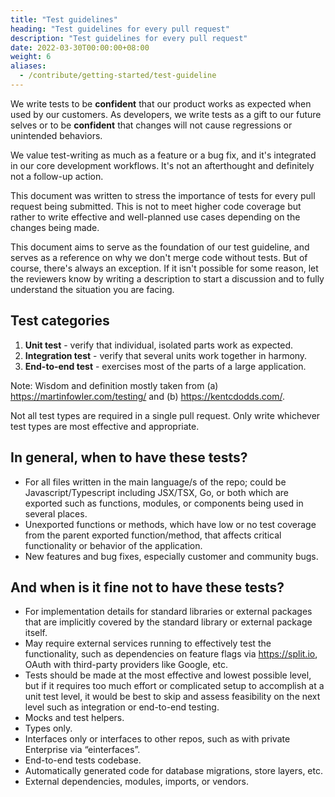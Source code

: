 ```yaml
---
title: "Test guidelines"
heading: "Test guidelines for every pull request"
description: "Test guidelines for every pull request"
date: 2022-03-30T00:00:00+08:00
weight: 6
aliases:
  - /contribute/getting-started/test-guideline
---
```


We write tests to be __confident__ that our product works as expected when used by our customers. As developers, we write tests as a gift to our future selves or to be __confident__ that changes will not cause regressions or unintended behaviors.

We value test-writing as much as a feature or a bug fix, and it's integrated in our core development workflows. It's not an afterthought and definitely not a follow-up action.

This document was written to stress the importance of tests for every pull request being submitted. This is not to meet higher code coverage but rather to write effective and well-planned use cases depending on the changes being made.

This document aims to serve as the foundation of our test guideline, and serves as a reference on why we don't merge code without tests. But of course, there's always an exception. If it isn't possible for some reason, let the reviewers know by writing a description to start a discussion and to fully understand the situation you are facing.

Test categories
---------------
1. __Unit test__ - verify that individual, isolated parts work as expected.
2. __Integration test__ - verify that several units work together in harmony.
3. __End-to-end test__ - exercises most of the parts of a large application.

Note: Wisdom and definition mostly taken from (a) https://martinfowler.com/testing/ and (b) https://kentcdodds.com/.

Not all test types are required in a single pull request. Only write whichever test types are most effective and appropriate.

In general, when to have these tests?
-------------------------------------
- For all files written in the main language/s of the repo; could be Javascript/Typescript including JSX/TSX, Go, or both which are exported such as functions, modules, or components being used in several places.
- Unexported functions or methods, which have low or no test coverage from the parent exported function/method, that affects critical functionality or behavior of the application.
- New features and bug fixes, especially customer and community bugs.

And when is it fine not to have these tests?
--------------------------------------------
- For implementation details for standard libraries or external packages that are implicitly covered by the standard library or external package itself.
- May require external services running to effectively test the functionality, such as dependencies on feature flags via https://split.io, OAuth with third-party providers like Google, etc.
- Tests should be made at the most effective and lowest possible level, but if it requires too much effort or complicated setup to accomplish at a unit test level, it would be best to skip and assess feasibility on the next level such as integration or end-to-end testing.
- Mocks and test helpers.
- Types only.
- Interfaces only or interfaces to other repos, such as with private Enterprise via “einterfaces”.
- End-to-end tests codebase.
- Automatically generated code for database migrations, store layers, etc.
- External dependencies, modules, imports, or vendors.
